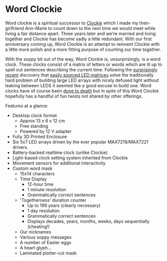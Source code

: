 Word Clockie
============

Word clockie is a spiritual successor to
[Clockie](http://jhnet.co.uk/projects/clockie) which I made my then-girlfriend
Ann-Marie to count down to the next time we would meet while living a fair
distance apart. Three years later and we're married and living together and
Clockie has become sadly a little redundant. With our first anniversary coming
up, Word Clockie is an attempt to reinvent Clockie with a little more polish and
a more fitting purpose of counting our time together.

With the soppy bit out of the way, Word Clockie is, unsurprisingly, is a word
clock. These clocks consist of a matrix of letters or words which are lit up to
spell out sentences describing the current time. Following the [surprisingly
recent](https://www.youtube.com/watch?v=9ko9CeylUTs) discovery that [easily
sourced LED
matrices](http://www.ebay.co.uk/sch/i.html?_trksid=p2050601.m570.l1313.TR11.TRC1.A0.Xwedding+place+cards&_nkw=led+matrix&_sacat=0&_from=R40)
solve the traditionally hard problem of building large LED arrays with nicely
defused light without leaking between LEDS it seemed like a good excuse to build
one.  Word clocks have of course been [done to
death](hackaday.com/?s=word+clock) but in spite of this Word Clockie hopefully
has a handful of fun twists not shared by other offerings.

Features at a glance:

* Desktop clock format
  * Approx 13 x 6 x 12 cm
  * Free standing
  * Powered by 12 V adapter
* Fully 3D Printed Enclosure
* Six 5x7 LED arrays driven by the ever popular MAX7219/MAX7221 drivers.
* Battery-backed realtime clock (unlike Clockie)
* Light-based clock setting system inherited from Clockie
* Movement sensors for additional interactivity
* Custom word mask
  * 15x14 characters
  * Time Display
    * 12-hour time
    * 1 minute resolution
    * Grammatically correct sentences
  * 'Togetherness' duration counter 
    * Up to 199 years (clearly necessary)
    * 1 day resolution
    * Grammatically correct sentences
    * Displays decades, years, months, weeks, days sequentially (cheating!)
  * Our nicknames
  * Various soppy messages
  * A number of Easter eggs
  * A heart glyph...
  * Laminated plotter-cut mask


